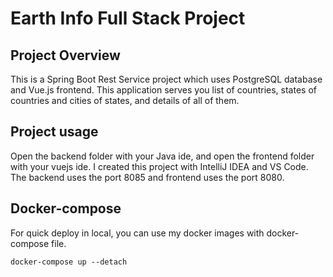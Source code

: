 # Earth Info Full Stack Project

## Project Overview

This is a Spring Boot Rest Service project which uses PostgreSQL database and Vue.js frontend. This application serves you list of countries, states of countries and cities of states, and details of all of them. 

## Project usage

Open the backend folder with your Java ide, and open the frontend folder with your vuejs ide. I created this project with IntelliJ IDEA and VS Code.
The backend uses the port 8085 and frontend uses the port 8080.

## Docker-compose
For quick deploy in local, you can use my docker images with docker-compose file. 

    docker-compose up --detach
